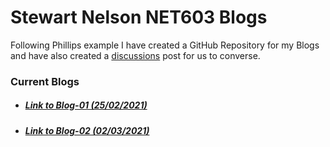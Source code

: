 # Stewart Nelson NET603 Blogs

Following Phillips example I have created a GitHub Repository for my Blogs and have also created a [discussions](https://github.com/StewartNZ/NET603-Blogs/discussions/1) post for us to converse.

### Current Blogs
- ##### [Link to Blog-01 (25/02/2021)](https://stewartnz.github.io/NET603-Blogs/Blogs/Blog-01)
- ##### [Link to Blog-02 (02/03/2021)](https://stewartnz.github.io/NET603-Blogs/Blogs/Blog-02)
